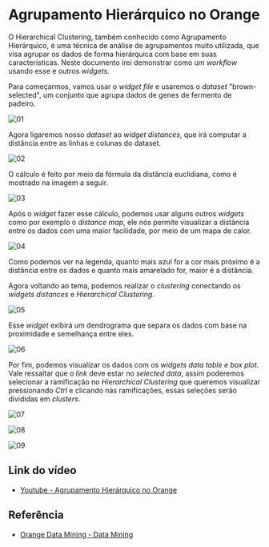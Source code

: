 ﻿# Agrupamento Hierárquico no Orange

O Hierarchical Clustering, também conhecido como Agrupamento Hierárquico, é uma técnica de análise de agrupamentos muito utilizada, que visa agrupar os dados de forma hierárquica com base em suas características. Neste documento irei demonstrar como um *workflow* usando esse e outros *widgets*.

Para começarmos, vamos usar o *widget* *file* e usaremos o *dataset*  "brown-selected", um conjunto que agrupa dados de genes de fermento de padeiro. 

![01](https://i.imgur.com/m6sGeAd.png)

Agora ligaremos nosso *dataset* ao  *widget distances*, que irá computar a distância entre as linhas e colunas do dataset.

![02](https://i.imgur.com/aExadpP.png)
 
 O cálculo é feito por meio da fórmula da distância euclidiana, como é mostrado na imagem a seguir.
 
![03](https://i.imgur.com/CIRRBaV.png)

Após o *widget* fazer esse cálculo, podemos usar alguns outros *widgets* como por exemplo o *distance map*, ele nós permite visualizar a distância entre os dados com uma maior facilidade, por meio de um mapa de calor.

![04](https://i.imgur.com/MQ0kXUa.png)


Como podemos ver na legenda, quanto mais azul for a cor mais próximo é a distância entre os dados e quanto mais amarelado for, maior é a distância. 

Agora voltando ao tema, podemos realizar o *clustering* conectando os *widgets distances* e *Hierarchical Clustering*.

![05](https://i.imgur.com/lMv5RjG.png)

Esse *widget* exibirá um dendrograma que separa os dados com base na proximidade e semelhança entre eles.

![06](https://i.imgur.com/ihDUG71.png)

Por fim, podemos visualizar os dados com os *widgets data table e box plot*. Vale ressaltar que o *link* deve estar no *selected data*, assim poderemos selecionar a ramificação no *Hierarchical Clustering* que queremos visualizar pressionando *Ctrl* e clicando nas ramificações, essas seleções serão divididas em *clusters*.

![07](https://i.imgur.com/U8tM4ww.png)

![08](https://i.imgur.com/U5nwJb4.png)

![09](https://i.imgur.com/eLmmnkT.png)

## Link do vídeo
- <a href="https://youtu.be/1Nl5wzlaXck">Youtube - Agrupamento Hierárquico no Orange</a>

## Referência
- <a href="https://orangedatamining.com">Orange Data Mining - Data Mining</a>


